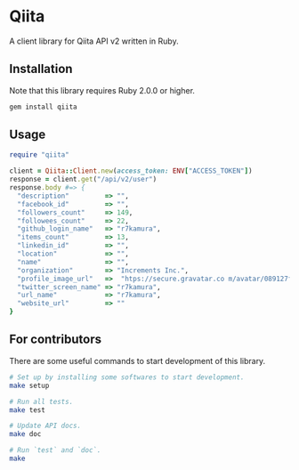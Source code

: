 # Qiita
A client library for Qiita API v2 written in Ruby.

## Installation
Note that this library requires Ruby 2.0.0 or higher.

```sh
gem install qiita
```

## Usage
```rb
require "qiita"

client = Qiita::Client.new(access_token: ENV["ACCESS_TOKEN"])
response = client.get("/api/v2/user")
response.body #=> {
  "description"         => "",
  "facebook_id"         => "",
  "followers_count"     => 149,
  "followees_count"     => 22,
  "github_login_name"   => "r7kamura",
  "items_count"         => 13,
  "linkedin_id"         => "",
  "location"            => "",
  "name"                => "",
  "organization"        => "Increments Inc.",
  "profile_image_url"   =>  "htps://secure.gravatar.co m/avatar/089127ffb92a19d3d37815673cca06dc?d=https://a248.e.akamai.net/assets.github.com%2Fimages%2Fgravatars%2Fgravatar-140.png",
  "twitter_screen_name" => "r7kamura",
  "url_name"            => "r7kamura",
  "website_url"         => ""
}
```

## For contributors
There are some useful commands to start development of this library.

```sh
# Set up by installing some softwares to start development.
make setup

# Run all tests.
make test

# Update API docs.
make doc

# Run `test` and `doc`.
make
```
